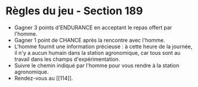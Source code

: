 # Règles du jeu - Section 189

- Gagner 3 points d'ENDURANCE en acceptant le repas offert par l'homme.
- Gagner 1 point de CHANCE après la rencontre avec l'homme.
- L'homme fournit une information précieuse : à cette heure de la journée, il n'y a aucun humain dans la station agronomique, car tous sont au travail dans les champs d'expérimentation.
- Suivre le chemin indiqué par l'homme pour vous rendre à la station agronomique. 
- Rendez-vous au [[114]].